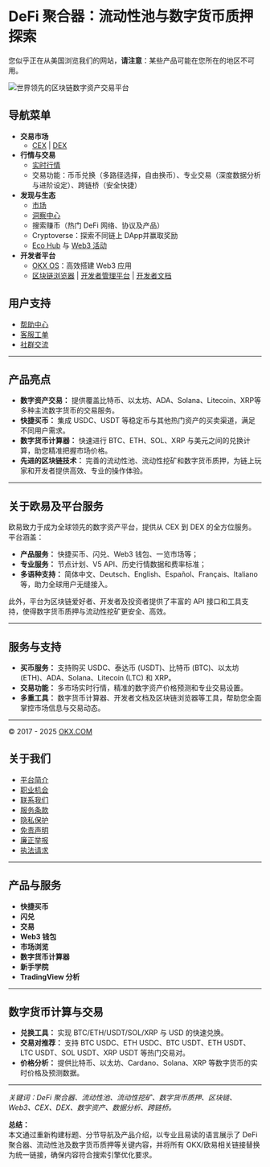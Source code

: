# DeFi 聚合器：流动性池与数字货币质押探索

您似乎正在从美国浏览我们的网站，**请注意**：某些产品可能在您所在的地区不可用。

![世界领先的区块链数字资产交易平台](https://bit.ly/OKXe)

## 导航菜单

- **交易市场**  
  - [CEX](https://bit.ly/OKXe) | [DEX](https://bit.ly/OKXe)
- **行情与交易**  
  - [实时行情](https://bit.ly/OKXe)  
  - 交易功能：币币兑换（多路径选择，自由换币）、专业交易（深度数据分析与进阶设定）、跨链桥（安全快捷）
- **发现与生态**  
  - [市场](https://bit.ly/OKXe)  
  - [洞察中心](https://bit.ly/OKXe)  
  - 搜索赚币（热门 DeFi 网络、协议及产品）  
  - Cryptoverse：探索不同链上 DApp并赢取奖励  
  - [Eco Hub](https://bit.ly/OKXe) 与 [Web3 活动](https://bit.ly/OKXe)
- **开发者平台**  
  - [OKX OS](https://bit.ly/OKXe)：高效搭建 Web3 应用  
  - [区块链浏览器](https://bit.ly/OKXe) | [开发者管理平台](https://bit.ly/OKXe) | [开发者文档](https://bit.ly/OKXe)

## 用户支持

- [帮助中心](https://bit.ly/OKXe)
- [客服工单](https://bit.ly/OKXe)
- [社群交流](https://bit.ly/OKXe)

---

## 产品亮点

- **数字资产交易：** 提供覆盖比特币、以太坊、ADA、Solana、Litecoin、XRP等多种主流数字货币的交易服务。
- **快捷买币：** 集成 USDC、USDT 等稳定币与其他热门资产的买卖渠道，满足不同用户需求。
- **数字货币计算器：** 快速进行 BTC、ETH、SOL、XRP 与美元之间的兑换计算，助您精准把握市场价格。
- **先进的区块链技术：** 完善的流动性池、流动性挖矿和数字货币质押，为链上玩家和开发者提供高效、专业的操作体验。

---

## 关于欧易及平台服务

欧易致力于成为全球领先的数字资产平台，提供从 CEX 到 DEX 的全方位服务。平台涵盖：
- **产品服务：** 快捷买币、闪兑、Web3 钱包、一览市场等；
- **专业服务：** 节点计划、V5 API、历史行情数据和费率标准；
- **多语种支持：** 简体中文、Deutsch、English、Español、Français、Italiano 等，助力全球用户无缝接入。

此外，平台为区块链爱好者、开发者及投资者提供了丰富的 API 接口和工具支持，使得数字货币质押与流动性挖矿更安全、高效。

---

## 服务与支持

- **买币服务：** 支持购买 USDC、泰达币 (USDT)、比特币 (BTC)、以太坊 (ETH)、ADA、Solana、Litecoin (LTC) 和 XRP。
- **交易功能：** 多市场实时行情，精准的数字资产价格预测和专业交易设置。
- **多重工具：** 数字货币计算器、开发者文档及区块链浏览器等工具，帮助您全面掌控市场信息与交易动态。

---

© 2017 - 2025 [OKX.COM](https://bit.ly/OKXe)

## 关于我们

- [平台简介](https://bit.ly/OKXe)
- [职业机会](https://bit.ly/OKXe)
- [联系我们](https://bit.ly/OKXe)
- [服务条款](https://bit.ly/OKXe)
- [隐私保护](https://bit.ly/OKXe)
- [免责声明](https://bit.ly/OKXe)
- [廉正举报](https://bit.ly/OKXe)
- [执法请求](https://bit.ly/OKXe)

---

## 产品与服务

- **快捷买币**  
- **闪兑**  
- **交易**  
- **Web3 钱包**  
- **市场浏览**  
- **数字货币计算器**  
- **新手学院**  
- **TradingView 分析**

---

## 数字货币计算与交易

- **兑换工具：** 实现 BTC/ETH/USDT/SOL/XRP 与 USD 的快速兑换。  
- **交易对推荐：** 支持 BTC USDC、ETH USDC、BTC USDT、ETH USDT、LTC USDT、SOL USDT、XRP USDT 等热门交易对。  
- **价格分析：** 提供比特币、以太坊、Cardano、Solana、XRP 等数字货币的实时价格及预测数据。

---

*关键词：DeFi 聚合器、流动性池、流动性挖矿、数字货币质押、区块链、Web3、CEX、DEX、数字资产、数据分析、跨链桥。*
 

**总结：**  
本文通过重新构建标题、分节导航及产品介绍，以专业且易读的语言展示了 DeFi 聚合器、流动性池及数字货币质押等关键内容，并将所有 OKX/欧易相关链接替换为统一链接，确保内容符合搜索引擎优化要求。